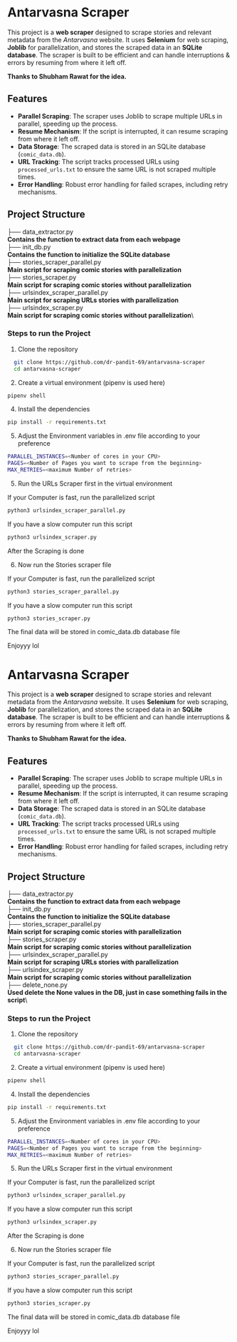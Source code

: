 # Antarvasna Scraper

This project is a **web scraper** designed to scrape stories and relevant metadata from the *Antarvasna* website. It uses **Selenium** for web scraping, **Joblib** for parallelization, and stores the scraped data in an **SQLite database**. The scraper is built to be efficient and can handle interruptions & errors by resuming from where it left off.

**Thanks to Shubham Rawat for the idea.**

## Features

- **Parallel Scraping**: The scraper uses Joblib to scrape multiple URLs in parallel, speeding up the process.
- **Resume Mechanism**: If the script is interrupted, it can resume scraping from where it left off.
- **Data Storage**: The scraped data is stored in an SQLite database (`comic_data.db`).
- **URL Tracking**: The script tracks processed URLs using `processed_urls.txt` to ensure the same URL is not scraped multiple times.
- **Error Handling**: Robust error handling for failed scrapes, including retry mechanisms.

## Project Structure

├── data_extractor.py \
**Contains the function to extract data from each webpage**\
├── init_db.py \
**Contains the function to initialize the SQLite database**\
├── stories_scraper_parallel.py \
**Main script for scraping comic stories with parallelization**\
├── stories_scraper.py \
**Main script for scraping comic stories without parallelization**\
├── urlsindex_scraper_parallel.py \
**Main script for scraping URLs stories with parallelization**\
├── urlsindex_scraper.py \
**Main script for scraping comic stories without parallelization**\


### Steps to run the Project

1. Clone the repository

```bash
  git clone https://github.com/dr-pandit-69/antarvasna-scraper
  cd antarvasna-scraper
```

2. Create a virtual environment (pipenv is used here)

```bash
pipenv shell
```
4. Install the dependencies

```bash
pip install -r requirements.txt
```
5. Adjust the Environment variables in .env file according to your preference

```bash
PARALLEL_INSTANCES=<Number of cores in your CPU>
PAGES=<Number of Pages you want to scrape from the beginning>
MAX_RETRIES=<maximum Number of retries>
```

5. Run the URLs Scraper first in the virtual environment

If your Computer is fast, run the parallelized script

```bash
python3 urlsindex_scraper_parallel.py
```
If you have a slow computer run this script

```bash
python3 urlsindex_scraper.py
```

After the Scraping is done

6. Now run the Stories scraper file

If your Computer is fast, run the parallelized script

```bash
python3 stories_scraper_parallel.py
```
If you have a slow computer run this script

```bash
python3 stories_scraper.py
```

The final data will be stored in comic_data.db database file


Enjoyyy lol
# Antarvasna Scraper

This project is a **web scraper** designed to scrape stories and relevant metadata from the *Antarvasna* website. It uses **Selenium** for web scraping, **Joblib** for parallelization, and stores the scraped data in an **SQLite database**. The scraper is built to be efficient and can handle interruptions & errors by resuming from where it left off.

**Thanks to Shubham Rawat for the idea.**

## Features

- **Parallel Scraping**: The scraper uses Joblib to scrape multiple URLs in parallel, speeding up the process.
- **Resume Mechanism**: If the script is interrupted, it can resume scraping from where it left off.
- **Data Storage**: The scraped data is stored in an SQLite database (`comic_data.db`).
- **URL Tracking**: The script tracks processed URLs using `processed_urls.txt` to ensure the same URL is not scraped multiple times.
- **Error Handling**: Robust error handling for failed scrapes, including retry mechanisms.

## Project Structure

├── data_extractor.py \
**Contains the function to extract data from each webpage**\
├── init_db.py \
**Contains the function to initialize the SQLite database**\
├── stories_scraper_parallel.py \
**Main script for scraping comic stories with parallelization**\
├── stories_scraper.py \
**Main script for scraping comic stories without parallelization**\
├── urlsindex_scraper_parallel.py \
**Main script for scraping URLs stories with parallelization**\
├── urlsindex_scraper.py \
**Main script for scraping comic stories without parallelization**\
├── delete_none.py \
**Used delete the None values in the DB, just in case something fails in the script**\


### Steps to run the Project

1. Clone the repository

```bash
  git clone https://github.com/dr-pandit-69/antarvasna-scraper
  cd antarvasna-scraper
```

2. Create a virtual environment (pipenv is used here)

```bash
pipenv shell
```
4. Install the dependencies

```bash
pip install -r requirements.txt
```
5. Adjust the Environment variables in .env file according to your preference

```bash
PARALLEL_INSTANCES=<Number of cores in your CPU>
PAGES=<Number of Pages you want to scrape from the beginning>
MAX_RETRIES=<maximum Number of retries>
```

5. Run the URLs Scraper first in the virtual environment

If your Computer is fast, run the parallelized script

```bash
python3 urlsindex_scraper_parallel.py
```
If you have a slow computer run this script

```bash
python3 urlsindex_scraper.py
```

After the Scraping is done

6. Now run the Stories scraper file

If your Computer is fast, run the parallelized script

```bash
python3 stories_scraper_parallel.py
```
If you have a slow computer run this script

```bash
python3 stories_scraper.py
```

The final data will be stored in comic_data.db database file


Enjoyyy lol